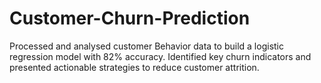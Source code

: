 # Customer-Churn-Prediction

Processed and analysed customer Behavior data to build a logistic regression model with 82% accuracy. Identified key churn indicators and presented actionable strategies to reduce customer attrition.
